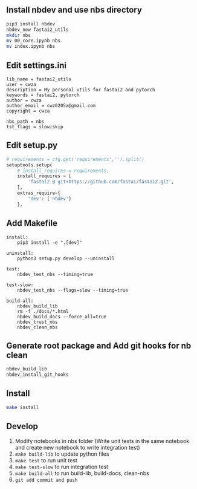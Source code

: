 ## Install nbdev and use nbs directory
``` bash
pip3 install nbdev
nbdev_new fastai2_utils
mkdir nbs
mv 00_core.ipynb nbs
mv index.ipynb nbs
```

## Edit settings.ini
```
lib_name = fastai2_utils
user = cwza
description = My personal utils for fastai2 and pytorch
keywords = fastai2, pytorch
author = cwza
author_email = cwz0205a@gmail.com
copyright = cwza

nbs_path = nbs
tst_flags = slow|skip
```

## Edit setup.py
``` python
# requirements = cfg.get('requirements','').split()
setuptools.setup(
    # install_requires = requirements,
    install_requires = [
        'fastai2 @ git+https://github.com/fastai/fastai2.git',
    ],
    extras_require={
        'dev': ['nbdev']
    },
```


## Add Makefile
```
install:
	pip3 install -e ".[dev]"

uninstall:
	python3 setup.py develop --uninstall

test:
	nbdev_test_nbs --timing=true

test-slow:
	nbdev_test_nbs --flags=slow --timing=true

build-all:
	nbdev_build_lib
	rm -f ./docs/*.html
	nbdev_build_docs --force_all=true
	nbdev_trust_nbs
	nbdev_clean_nbs
```

## Generate root package and Add git hooks for nb clean
``` bash
nbdev_build_lib
nbdev_install_git_hooks
```

## Install
``` bash
make install
```

## Develop
1. Modify notebooks in nbs folder (Write unit tests in the same notebook and create new notebook to write integration test)
3. `make build-lib` to update python files
2. `make test` to run unit test
3. `make test-slow` to run integration test
3. `make build-all` to run build-lib, build-docs, clean-nbs
4. `git add commit and push`